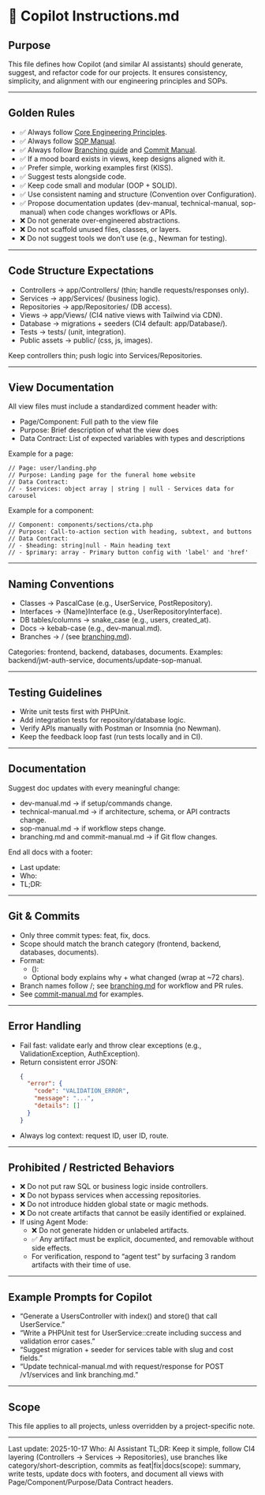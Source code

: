 # 📄 Copilot Instructions.md

## Purpose

This file defines how Copilot (and similar AI assistants) should generate, suggest, and refactor code for our projects. It ensures consistency, simplicity, and alignment with our engineering principles and SOPs.

---

## Golden Rules

- ✅ Always follow [Core Engineering Principles](../docs/core-engineering-principles.md).
- ✅ Always follow [SOP Manual](../docs/sop-manual.md).
- ✅ Always follow [Branching guide](../docs/branching.md) and [Commit Manual](../docs/commit-manual.md).
- ✅ If a mood board exists in views, keep designs aligned with it.
- ✅ Prefer simple, working examples first (KISS).
- ✅ Suggest tests alongside code.
- ✅ Keep code small and modular (OOP + SOLID).
- ✅ Use consistent naming and structure (Convention over Configuration).
- ✅ Propose documentation updates (dev-manual, technical-manual, sop-manual) when code changes workflows or APIs.
- ❌ Do not generate over-engineered abstractions.
- ❌ Do not scaffold unused files, classes, or layers.
- ❌ Do not suggest tools we don’t use (e.g., Newman for testing).

---

## Code Structure Expectations

- Controllers → app/Controllers/ (thin; handle requests/responses only).
- Services → app/Services/ (business logic).
- Repositories → app/Repositories/ (DB access).
- Views → app/Views/ (CI4 native views with Tailwind via CDN).
- Database → migrations + seeders (CI4 default: app/Database/).
- Tests → tests/ (unit, integration).
- Public assets → public/ (css, js, images).

Keep controllers thin; push logic into Services/Repositories.

---

## View Documentation

All view files must include a standardized comment header with:

- Page/Component: Full path to the view file
- Purpose: Brief description of what the view does
- Data Contract: List of expected variables with types and descriptions

Example for a page:

```
// Page: user/landing.php
// Purpose: Landing page for the funeral home website
// Data Contract:
// - $services: object array | string | null - Services data for carousel
```

Example for a component:

```
// Component: components/sections/cta.php
// Purpose: Call-to-action section with heading, subtext, and buttons
// Data Contract:
// - $heading: string|null - Main heading text
// - $primary: array - Primary button config with 'label' and 'href'
```

---

## Naming Conventions

- Classes → PascalCase (e.g., UserService, PostRepository).
- Interfaces → {Name}Interface (e.g., UserRepositoryInterface).
- DB tables/columns → snake_case (e.g., users, created_at).
- Docs → kebab-case (e.g., dev-manual.md).
- Branches → <category>/<short-description> (see [branching.md](../docs/branching.md)).

Categories: frontend, backend, databases, documents.
Examples: backend/jwt-auth-service, documents/update-sop-manual.

---

## Testing Guidelines

- Write unit tests first with PHPUnit.
- Add integration tests for repository/database logic.
- Verify APIs manually with Postman or Insomnia (no Newman).
- Keep the feedback loop fast (run tests locally and in CI).

---

## Documentation

Suggest doc updates with every meaningful change:

- dev-manual.md → if setup/commands change.
- technical-manual.md → if architecture, schema, or API contracts change.
- sop-manual.md → if workflow steps change.
- branching.md and commit-manual.md → if Git flow changes.

End all docs with a footer:

- Last update:
- Who:
- TL;DR:

---

## Git & Commits

- Only three commit types: feat, fix, docs.
- Scope should match the branch category (frontend, backend, databases, documents).
- Format:
  - <type>(<scope>): <short summary>
  - Optional body explains why + what changed (wrap at ~72 chars).
- Branch names follow <category>/<short-description>; see [branching.md](../docs/branching.md) for workflow and PR rules.
- See [commit-manual.md](../docs/commit-manual.md) for examples.

---

## Error Handling

- Fail fast: validate early and throw clear exceptions (e.g., ValidationException, AuthException).
- Return consistent error JSON:
  ```json
  {
    "error": {
      "code": "VALIDATION_ERROR",
      "message": "...",
      "details": []
    }
  }
  ```
- Always log context: request ID, user ID, route.

---

## Prohibited / Restricted Behaviors

- ❌ Do not put raw SQL or business logic inside controllers.
- ❌ Do not bypass services when accessing repositories.
- ❌ Do not introduce hidden global state or magic methods.
- ❌ Do not create artifacts that cannot be easily identified or explained.
- If using Agent Mode:
  - ❌ Do not generate hidden or unlabeled artifacts.
  - ✅ Any artifact must be explicit, documented, and removable without side effects.
  - For verification, respond to “agent test” by surfacing 3 random artifacts with their time of use.

---

## Example Prompts for Copilot

- “Generate a UsersController with index() and store() that call UserService.”
- “Write a PHPUnit test for UserService::create including success and validation error cases.”
- “Suggest migration + seeder for services table with slug and cost fields.”
- “Update technical-manual.md with request/response for POST /v1/services and link branching.md.”

---

## Scope

This file applies to all projects, unless overridden by a project-specific note.

---

Last update: 2025-10-17
Who: AI Assistant
TL;DR: Keep it simple, follow CI4 layering (Controllers → Services → Repositories), use branches like category/short-description, commits as feat|fix|docs(scope): summary, write tests, update docs with footers, and document all views with Page/Component/Purpose/Data Contract headers.
